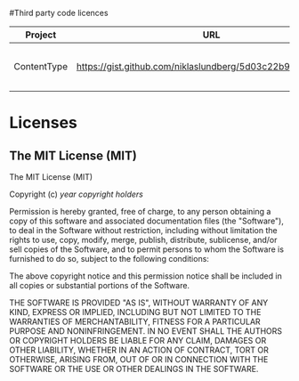 #Third party code licences

<table>
  <thead>
    <tr>
      <th>Project</th><th>URL</th><th>Copyright</th><th>License</th>
    </tr>
  </thead>
    <tbody>       
        <tr>
            <td>ContentType</td>
            <td><a href="https://gist.github.com/niklaslundberg/5d03c22b9226fcb8f3c9">https://gist.github.com/niklaslundberg/5d03c22b9226fcb8f3c9</a></td>
            <td>Copyright (c) Niklas Lundberg</td>
            <td>The MIT License (MIT)</td>
        </tr>
    </tbody>
</table>

# Licenses

## The MIT License (MIT)

The MIT License (MIT)

Copyright (c) *year* *copyright holders*

Permission is hereby granted, free of charge, to any person obtaining a copy
of this software and associated documentation files (the "Software"), to deal
in the Software without restriction, including without limitation the rights
to use, copy, modify, merge, publish, distribute, sublicense, and/or sell
copies of the Software, and to permit persons to whom the Software is
furnished to do so, subject to the following conditions:

The above copyright notice and this permission notice shall be included in
all copies or substantial portions of the Software.

THE SOFTWARE IS PROVIDED "AS IS", WITHOUT WARRANTY OF ANY KIND, EXPRESS OR
IMPLIED, INCLUDING BUT NOT LIMITED TO THE WARRANTIES OF MERCHANTABILITY,
FITNESS FOR A PARTICULAR PURPOSE AND NONINFRINGEMENT. IN NO EVENT SHALL THE
AUTHORS OR COPYRIGHT HOLDERS BE LIABLE FOR ANY CLAIM, DAMAGES OR OTHER
LIABILITY, WHETHER IN AN ACTION OF CONTRACT, TORT OR OTHERWISE, ARISING FROM,
OUT OF OR IN CONNECTION WITH THE SOFTWARE OR THE USE OR OTHER DEALINGS IN
THE SOFTWARE.